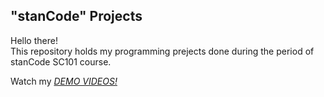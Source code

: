 ## "stanCode" Projects
Hello there!\
This repository holds my programming prejects done during the period of stanCode SC101 course.

Watch my *[DEMO VIDEOS!](https://www.youtube.com/playlist?list=PL6FWNwNPGCE56gP3lxhYPLoUbqE_unUiP)*
